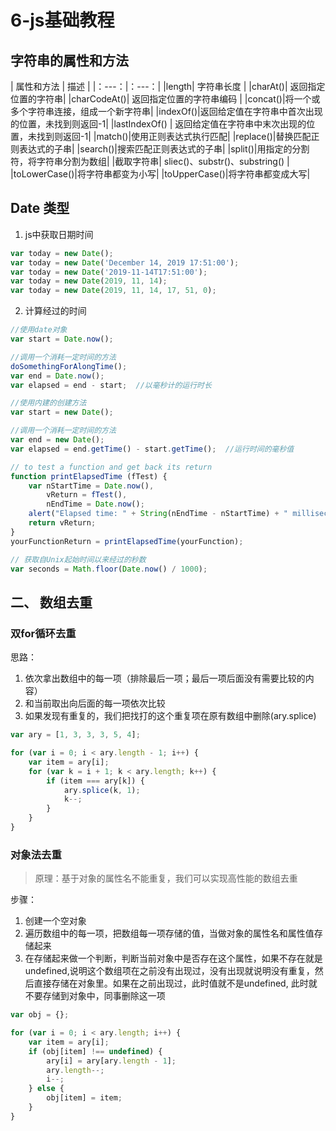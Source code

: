 # 6-js基础教程

## 字符串的属性和方法

| 属性和方法 | 描述 |
|：---：|：---：|
|length| 字符串长度 |
|charAt()| 返回指定位置的字符串|
|charCodeAt()| 返回指定位置的字符串编码 |
|concat()|将一个或多个字符串连接，组成一个新字符串|
|indexOf()|返回给定值在字符串中首次出现的位置，未找到则返回-1|
|lastIndexOf() | 返回给定值在字符串中末次出现的位置，未找到则返回-1|
|match()|使用正则表达式执行匹配|
|replace()|替换匹配正则表达式的子串|
|search()|搜索匹配正则表达式的子串|
|split()|用指定的分割符，将字符串分割为数组|
|截取字符串| sliec()、substr()、substring() |
|toLowerCase()|将字符串都变为小写|
|toUpperCase()|将字符串都变成大写|


## Date 类型

1. js中获取日期时间

```js
var today = new Date();
var today = new Date('December 14, 2019 17:51:00');
var today = new Date('2019-11-14T17:51:00');
var today = new Date(2019, 11, 14);
var today = new Date(2019, 11, 14, 17, 51, 0);
```
2. 计算经过的时间

```js
//使用date对象
var start = Date.now();

//调用一个消耗一定时间的方法
doSomethingForAlongTime();
var end = Date.now();
var elapsed = end - start;  //以毫秒计的运行时长
```
```js
//使用内建的创建方法
var start = new Date();

//调用一个消耗一定时间的方法
var end = new Date();
var elapsed = end.getTime() - start.getTime();  //运行时间的毫秒值
```
```js
// to test a function and get back its return
function printElapsedTime (fTest) {
    var nStartTime = Date.now(),
        vReturn = fTest(),
        nEndTime = Date.now();
    alert("Elapsed time: " + String(nEndTime - nStartTime) + " milliseconds");
    return vReturn;
}
yourFunctionReturn = printElapsedTime(yourFunction);
```
```js
// 获取自Unix起始时间以来经过的秒数
var seconds = Math.floor(Date.now() / 1000);
```

## 二、 数组去重

### 双for循环去重

思路：
1. 依次拿出数组中的每一项（排除最后一项；最后一项后面没有需要比较的内容）
2. 和当前取出向后面的每一项依次比较
3. 如果发现有重复的，我们把找打的这个重复项在原有数组中删除(ary.splice)

```js
var ary = [1, 3, 3, 3, 5, 4];

for (var i = 0; i < ary.length - 1; i++) {
    var item = ary[i];
    for (var k = i + 1; k < ary.length; k++) {
        if (item === ary[k]) {
            ary.splice(k, 1);
            k--;
        }
    }
}
```

### 对象法去重

> 原理：基于对象的属性名不能重复，我们可以实现高性能的数组去重

步骤：
1. 创建一个空对象
2. 遍历数组中的每一项，把数组每一项存储的值，当做对象的属性名和属性值存储起来
3. 在存储起来做一个判断，判断当前对象中是否存在这个属性，如果不存在就是undefined,说明这个数组项在之前没有出现过，没有出现就说明没有重复，然后直接存储在对象里。如果在之前出现过，此时值就不是undefined, 此时就不要存储到对象中，同事删除这一项


```js
var obj = {};

for (var i = 0; i < ary.length; i++) {
    var item = ary[i];
    if (obj[item] !== undefined) {
        ary[i] = ary[ary.length - 1];
        ary.length--;
        i--;
    } else {
        obj[item] = item;
    }
}

```